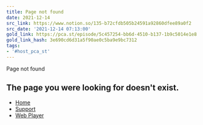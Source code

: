 ```yaml
---
title: Page not found
date: 2021-12-14
src_link: https://www.notion.so/135-b72cfdb505b24591a92860dfee89a0f2
src_date: '2021-12-14 07:13:00'
gold_link: https://pca.st/episode/5c457254-bb6d-4510-b137-1b9c5014e1e8
gold_link_hash: 3e690cd6d31a5f90ae0c5ba9e9bc7312
tags:
- '#host_pca_st'
---
```




Page not found









The page you were looking for doesn't exist.
--------------------------------------------



* [Home](https://www.pocketcasts.com)
* [Support](https://support.pocketcasts.com)
* [Web Player](https://play.pocketcasts.com)